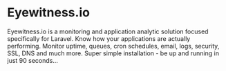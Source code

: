 # Eyewitness.io

Eyewitness.io is a monitoring and application analytic solution focused specifically for Laravel. Know how your applications are actually performing. Monitor uptime, queues, cron schedules, email, logs, security, SSL, DNS and much more. Super simple installation - be up and running in just 90 seconds...
